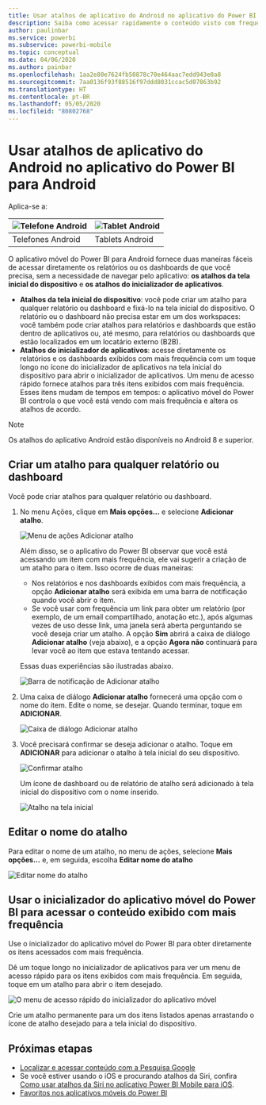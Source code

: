 ```yaml
---
title: Usar atalhos de aplicativo do Android no aplicativo do Power BI para Android
description: Saiba como acessar rapidamente o conteúdo visto com frequência diretamente com atalhos e a Pesquisa Google.
author: paulinbar
ms.service: powerbi
ms.subservice: powerbi-mobile
ms.topic: conceptual
ms.date: 04/06/2020
ms.author: painbar
ms.openlocfilehash: 1aa2e80e7624fb50878c70e464aac7edd943e0a8
ms.sourcegitcommit: 7aa0136f93f88516f97ddd8031ccac5d07863b92
ms.translationtype: HT
ms.contentlocale: pt-BR
ms.lasthandoff: 05/05/2020
ms.locfileid: "80802768"
---
```

# <a name="use-android-app-shortcuts-in-the-power-bi-android-app"></a>Usar atalhos de aplicativo do Android no aplicativo do Power BI para Android

Aplica-se a:

| ![Telefone Android](./media/mobile-app-quick-access-shortcuts/android-logo-40-px.png) | ![Tablet Android](./media/mobile-app-quick-access-shortcuts/android-logo-40-px.png) |
|:--- |:--- |
| Telefones Android |Tablets Android |

O aplicativo móvel do Power BI para Android fornece duas maneiras fáceis de acessar diretamente os relatórios ou os dashboards de que você precisa, sem a necessidade de navegar pelo aplicativo: **os atalhos da tela inicial do dispositivo** e **os atalhos do inicializador de aplicativos**.
 * **Atalhos da tela inicial do dispositivo**: você pode criar um atalho para qualquer relatório ou dashboard e fixá-lo na tela inicial do dispositivo. O relatório ou o dashboard não precisa estar em um dos workspaces: você também pode criar atalhos para relatórios e dashboards que estão dentro de aplicativos ou, até mesmo, para relatórios ou dashboards que estão localizados em um locatário externo (B2B).
 * **Atalhos do inicializador de aplicativos**: acesse diretamente os relatórios e os dashboards exibidos com mais frequência com um toque longo no ícone do inicializador de aplicativos na tela inicial do dispositivo para abrir o inicializador de aplicativos. Um menu de acesso rápido fornece atalhos para três itens exibidos com mais frequência. Esses itens mudam de tempos em tempos: o aplicativo móvel do Power BI controla o que você está vendo com mais frequência e altera os atalhos de acordo.

 >[!NOTE]
 >Os atalhos do aplicativo Android estão disponíveis no Android 8 e superior.

## <a name="create-a-shortcut-to-any-report-or-dashboard"></a>Criar um atalho para qualquer relatório ou dashboard

Você pode criar atalhos para qualquer relatório ou dashboard.

1. No menu Ações, clique em **Mais opções...** e selecione **Adicionar atalho**.

   ![Menu de ações Adicionar atalho](media/mobile-app-quick-access-shortcuts/mobile-add-shortcut-action-menu.png)

   Além disso, se o aplicativo do Power BI observar que você está acessando um item com mais frequência, ele vai sugerir a criação de um atalho para o item. Isso ocorre de duas maneiras:
   * Nos relatórios e nos dashboards exibidos com mais frequência, a opção **Adicionar atalho** será exibida em uma barra de notificação quando você abrir o item.
   * Se você usar com frequência um link para obter um relatório (por exemplo, de um email compartilhado, anotação etc.), após algumas vezes de uso desse link, uma janela será aberta perguntando se você deseja criar um atalho. A opção **Sim** abrirá a caixa de diálogo **Adicionar atalho** (veja abaixo), e a opção **Agora não** continuará para levar você ao item que estava tentando acessar.
   
   Essas duas experiências são ilustradas abaixo.

   ![Barra de notificação de Adicionar atalho](media/mobile-app-quick-access-shortcuts/mobile-add-shortcut-banner.png)


 1. Uma caixa de diálogo **Adicionar atalho** fornecerá uma opção com o nome do item. Edite o nome, se desejar. Quando terminar, toque em **ADICIONAR**.

    ![Caixa de diálogo Adicionar atalho](media/mobile-app-quick-access-shortcuts/mobile-add-shortcut-dialog.png)

1. Você precisará confirmar se deseja adicionar o atalho. Toque em **ADICIONAR** para adicionar o atalho à tela inicial do seu dispositivo.

   ![Confirmar atalho](media/mobile-app-quick-access-shortcuts/mobile-confirm-shortcut.png)

   Um ícone de dashboard ou de relatório de atalho será adicionado à tela inicial do dispositivo com o nome inserido.

   ![Atalho na tela inicial](media/mobile-app-quick-access-shortcuts/mobile-shortcut-on-home-screen.png)

## <a name="edit-the-shortcut-name"></a>Editar o nome do atalho

Para editar o nome de um atalho, no menu de ações, selecione **Mais opções...** e, em seguida, escolha **Editar nome do atalho**

 ![Editar nome do atalho](media/mobile-app-quick-access-shortcuts/mobile-edit-shortcut.png)

## <a name="use-the-power-bi-mobile-app-launcher-to-access-frequently-viewed-content"></a>Usar o inicializador do aplicativo móvel do Power BI para acessar o conteúdo exibido com mais frequência

Use o inicializador do aplicativo móvel do Power BI para obter diretamente os itens acessados com mais frequência.

Dê um toque longo no inicializador de aplicativos para ver um menu de acesso rápido para os itens exibidos com mais frequência. Em seguida, toque em um atalho para abrir o item desejado.

![O menu de acesso rápido do inicializador do aplicativo móvel](media/mobile-app-quick-access-shortcuts/mobile-shortcut-from-quick-access-menu.png)

Crie um atalho permanente para um dos itens listados apenas arrastando o ícone de atalho desejado para a tela inicial do dispositivo.

## <a name="next-steps"></a>Próximas etapas
* [Localizar e acessar conteúdo com a Pesquisa Google](mobile-app-find-access-google-search.md)
* Se você estiver usando o iOS e procurando atalhos da Siri, confira [Como usar atalhos da Siri no aplicativo Power BI Mobile para iOS](mobile-apps-ios-siri-shortcuts.md).
* [Favoritos nos aplicativos móveis do Power BI](mobile-apps-favorites.md)
